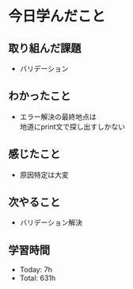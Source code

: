 # 今日学んだこと
## 取り組んだ課題
- バリデーション
## わかったこと
- エラー解決の最終地点は<br>地道にprint文で探し出すしかない
## 感じたこと
- 原因特定は大変
## 次やること
- バリデーション解決
## 学習時間
- Today: 7h
- Total: 631h